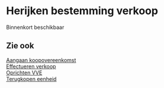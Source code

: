 # Herijken bestemming verkoop

Binnenkort beschikbaar

## Zie ook

[Aangaan koopovereenkomst](../Aangaan-koopovereenkomst/)  
[Effectueren verkoop](../Effectueren-verkoop/)  
[Oprichten VVE](../Oprichten-VVE/)  
[Terugkopen eenheid](../Terugkopen-eenheid/)  
